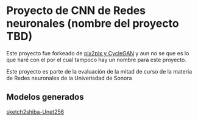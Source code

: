 # Proyecto de CNN de Redes neuronales (nombre del proyecto TBD)

Este proyecto fue forkeado de [pix2pix y CycleGAN](https://github.com/junyanz/pytorch-CycleGAN-and-pix2pix) y aun no se que es lo que haré con el por el cual tampoco hay un nombre para este proyecto.

Este proyecto es parte de la evaluación de la mitad de curso de la materia de Redes neuronales de la Univerisdad de Sonora


## Modelos generados
[sketch2shiba-Unet256](https://correoauson-my.sharepoint.com/:u:/g/personal/a215208421_alumnos_unison_mx/ERZWhnhAOy9ClzszkQHhCYcB9qgLZse0k2uJ7_gdbW8B7Q?e=hgTJkH)
